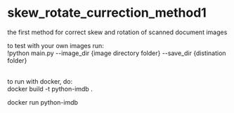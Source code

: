 # skew_rotate_currection_method1
the first method for correct skew and rotation of scanned document images


to test with your own images run: <br>
!python main.py --image_dir {image directory folder} --save_dir {distination folder}
<br>
<br>

to run with docker, do:<br>
docker build -t python-imdb .

docker run python-imdb
